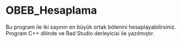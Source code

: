 # OBEB_Hesaplama
 Bu program ile iki sayının en büyük ortak bölenini hesaplayabilirsiniz. Program C++ dilinde ve Rad Studio derleyicisi ile yazılmıştır.

